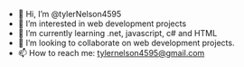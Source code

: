 - 👋 Hi, I’m @tylerNelson4595
- 👀 I’m interested in web development projects
- 🌱 I’m currently learning .net, javascript, c# and HTML
- 💞️ I’m looking to collaborate on web development projects. 
- 📫 How to reach me: tylernelson4595@gmail.com

<!---
tylerNelson4595/tylerNelson4595 is a ✨ special ✨ repository because its `README.md` (this file) appears on your GitHub profile.
You can click the Preview link to take a look at your changes.
--->
